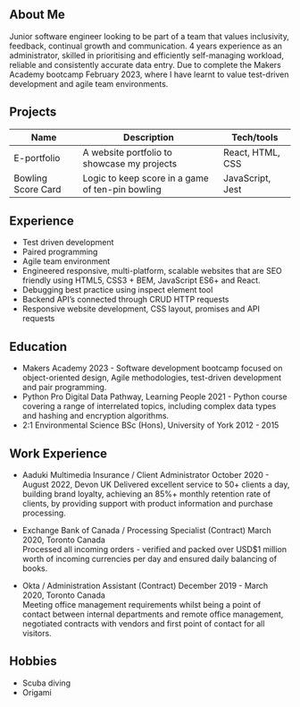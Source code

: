 ## About Me

Junior software engineer looking to be part of a team that values inclusivity, feedback, continual growth and communication. 4 years experience as an administrator, skilled in prioritising and efficiently self-managing workload, reliable and consistently accurate data entry. Due to complete the Makers Academy bootcamp February 2023, where I have learnt to value test-driven development and agile team environments. 

## Projects

| Name                 | Description                                      | Tech/tools        |
| ---------------------| -----------------                                | ----------------- |
| E-portfolio          | A website portfolio to showcase my projects      | React, HTML, CSS  |
| Bowling Score Card   | Logic to keep score in a game of ten-pin bowling | JavaScript, Jest  |

## Experience

- Test driven development
- Paired programming
- Agile team environment
- Engineered responsive, multi-platform, scalable websites that are SEO friendly using HTML5, CSS3 + BEM, JavaScript ES6+ and React. 
- Debugging best practice using inspect element tool
- Backend API’s connected through CRUD HTTP requests
- Responsive website development, CSS layout, promises and API requests


## Education

- Makers Academy 2023  -  Software development bootcamp focused on object-oriented design, Agile methodologies, test-driven development and pair programming.
- Python Pro Digital Data Pathway, Learning People 2021 - Python course covering a range of interrelated topics, including complex data types and hashing and encryption algorithms.
- 2:1 Environmental Science BSc (Hons), University of York 2012 - 2015

## Work Experience

- Aaduki Multimedia Insurance / Client Administrator  October 2020 - August 2022, Devon UK
Delivered excellent service to 50+ clients a day, building brand loyalty, achieving an 85%+ monthly retention rate of clients, by providing support with product information and purchase processing.

- Exchange Bank of Canada / Processing Specialist (Contract)    March 2020, Toronto Canada    
Processed all incoming orders - verified and packed over USD$1 million worth of incoming currencies per day and ensured daily balancing of books.
      
- Okta / Administration Assistant (Contract) December 2019 - March 2020, Toronto Canada                                                                                                                                                                                                             
Meeting office management requirements whilst being a point of contact between internal departments and remote office management, negotiated  contracts with  vendors and first point of contact for all visitors.

## Hobbies

- Scuba diving
- Origami

